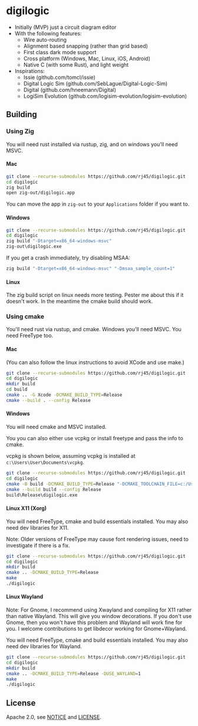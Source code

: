 # digilogic

- Initially (MVP) just a circuit diagram editor
- With the following features:
    - Wire auto-routing
    - Alignment based snapping (rather than grid based)
    - First class dark mode support
    - Cross platform (Windows, Mac, Linux, iOS, Android)
    - Native C (with some Rust), and light weight
- Inspirations:
    - Issie (github.com/tomcl/issie)
    - Digital Logic Sim (github.com/SebLague/Digital-Logic-Sim)
    - Digital (github.com/hneemann/Digital)
    - LogiSim Evolution (github.com/logisim-evolution/logisim-evolution)

## Building

### Using Zig

You will need rust installed via rustup, zig, and on windows you'll need MSVC.

#### Mac

```sh
git clone --recurse-submodules https://github.com/rj45/digilogic.git
cd digilogic
zig build
open zig-out/digilogic.app
```

You can move the app in `zig-out` to your `Applications` folder if you want to.

#### Windows

```sh
git clone --recurse-submodules https://github.com/rj45/digilogic.git
cd digilogic
zig build "-Dtarget=x86_64-windows-msvc"
zig-out\digilogic.exe
```

If you get a crash immediately, try disabling MSAA:

```sh
zig build "-Dtarget=x86_64-windows-msvc" "-Dmsaa_sample_count=1"
```

#### Linux

The zig build script on linux needs more testing. Pester me about this if it doesn't work. In the meantime the cmake build should work.

### Using cmake

You'll need rust via rustup, and cmake. Windows you'll need MSVC. You need FreeType too.

#### Mac

(You can also follow the linux instructions to avoid XCode and use make.)

```sh
git clone --recurse-submodules https://github.com/rj45/digilogic.git
cd digilogic
mkdir build
cd build
cmake .. -G Xcode -DCMAKE_BUILD_TYPE=Release
cmake --build . --config Release
```

#### Windows

You will need cmake and MSVC installed.

You you can also either use vcpkg or install freetype and pass the info to cmake.

vcpkg is shown below, assuming vcpkg is installed at `c:\Users\User\Documents\vcpkg`.


```sh
git clone --recurse-submodules https://github.com/rj45/digilogic.git
cd digilogic
cmake -B build -DCMAKE_BUILD_TYPE=Release "-DCMAKE_TOOLCHAIN_FILE=c:/Users/User/Documents/vcpkg/scripts/buildsystems/vcpkg.cmake" "-DVCPKG_TARGET_TRIPLET=x64-windows-static-md"
cmake --build build --config Release
build\Release\digilogic.exe
```

#### Linux X11 (Xorg)

You will need FreeType, cmake and build essentials installed. You may also need dev libraries for X11.

Note: Older versions of FreeType may cause font rendering issues, need to investigate if there is a fix.

```sh
git clone --recurse-submodules https://github.com/rj45/digilogic.git
cd digilogic
mkdir build
cmake .. -DCMAKE_BUILD_TYPE=Release
make
./digilogic
```

#### Linux Wayland

Note: For Gnome, I recommend using Xwayland and compiling for X11 rather than native Wayland. This will give you window decorations. If you don't use Gnome, then you won't have this problem and Wayland will work fine for you. I welcome contributions to get libdecor working for Gnome+Wayland.

You will need FreeType, cmake and build essentials installed. You may also need dev libraries for Wayland.

```sh
git clone --recurse-submodules https://github.com/rj45/digilogic.git
cd digilogic
mkdir build
cmake .. -DCMAKE_BUILD_TYPE=Release -DUSE_WAYLAND=1
make
./digilogic
```

## License

Apache 2.0, see [NOTICE](./NOTICE) and [LICENSE](./LICENSE).
